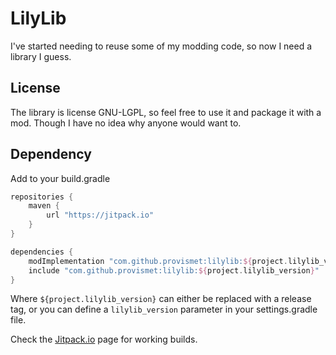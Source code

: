 # LilyLib

I've started needing to reuse some of my modding code, so now I need a library I guess.

## License
The library is license GNU-LGPL, so feel free to use it and package it with a mod. Though I have no idea why anyone would want to.

## Dependency
Add to your build.gradle
```gradle
repositories {
    maven {
        url "https://jitpack.io"
    }
}
```

```gradle
dependencies {
    modImplementation "com.github.provismet:lilylib:${project.lilylib_version}"
    include "com.github.provismet:lilylib:${project.lilylib_version}"
}
```

Where `${project.lilylib_version}` can either be replaced with a release tag, or you can define a `lilylib_version` parameter in your settings.gradle file.

Check the [Jitpack.io](https://jitpack.io/#Provismet/LilyLib) page for working builds.
